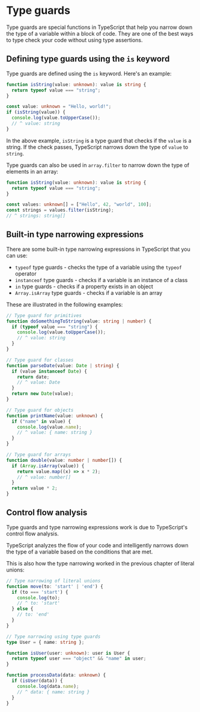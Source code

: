 # Type guards

Type guards are special functions in TypeScript that help you narrow down the type of a variable within a block of code. They are one of the best ways to type check your code without using type assertions.

## Defining type guards using the `is` keyword

Type guards are defined using the `is` keyword. Here's an example:

```ts
function isString(value: unknown): value is string {
  return typeof value === "string";
}

const value: unknown = "Hello, world!";
if (isString(value)) {
  console.log(value.toUpperCase());
  // ^ value: string
}
```

In the above example, `isString` is a type guard that checks if the `value` is a string. If the check passes, TypeScript narrows down the type of `value` to `string`.

Type guards can also be used in `array.filter` to narrow down the type of elements in an array:

```ts
function isString(value: unknown): value is string {
  return typeof value === "string";
}

const values: unknown[] = ["Hello", 42, "world", 100];
const strings = values.filter(isString);
// ^ strings: string[]
```

## Built-in type narrowing expressions

There are some built-in type narrowing expressions in TypeScript that you can use:

- `typeof` type guards - checks the type of a variable using the `typeof` operator
- `instanceof` type guards - checks if a variable is an instance of a class
- `in` type guards - checks if a property exists in an object
- `Array.isArray` type guards - checks if a variable is an array



These are illustrated in the following examples:

```ts
// Type guard for primitives
function doSomethingToString(value: string | number) {
  if (typeof value === "string") {
    console.log(value.toUpperCase());
    // ^ value: string
  }
}

// Type guard for classes
function parseDate(value: Date | string) {
  if (value instanceof Date) {
    return date;
    // ^ value: Date
  }
  return new Date(value);
}

// Type guard for objects
function printName(value: unknown) {
  if ("name" in value) {
    console.log(value.name);
    // ^ value: { name: string }
  }
}

// Type guard for arrays
function double(value: number | number[]) {
  if (Array.isArray(value)) {
    return value.map((x) => x * 2);
    // ^ value: number[]
  }
  return value * 2;
}
```

## Control flow analysis

Type guards and type narrowing expressions work is due to TypeScript's control flow analysis.

TypeScript analyzes the flow of your code and intelligently narrows down the type of a variable based on the conditions that are met.

This is also how the type narrowing worked in the previous chapter of literal unions:

```ts
// Type narrowing of literal unions
function move(to: 'start' | 'end') {
  if (to === 'start') {
    console.log(to);
    // ^ to: 'start'
  } else {
    // to: 'end'
  }
}

// Type narrowing using type guards
type User = { name: string };

function isUser(user: unknown): user is User {
  return typeof user === "object" && "name" in user;
}

function processData(data: unknown) {
  if (isUser(data)) {
    console.log(data.name);
    // ^ data: { name: string }
  }
}
```
